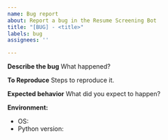 ```yaml
---
name: Bug report
about: Report a bug in the Resume Screening Bot
title: "[BUG] - <title>"
labels: bug
assignees: ''

---
```


**Describe the bug**
What happened?

**To Reproduce**
Steps to reproduce it.

**Expected behavior**
What did you expect to happen?

**Environment:**
 - OS:
 - Python version:

